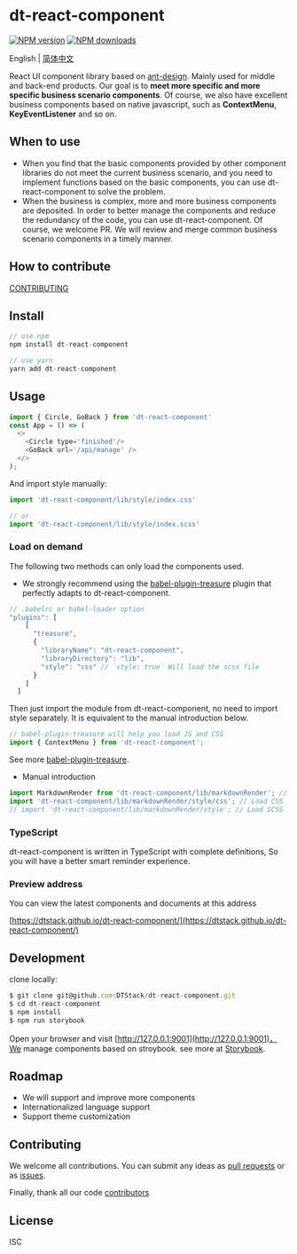# dt-react-component

[![NPM version][npm-image]][npm-url] [![NPM downloads][download-img]][download-url]

[npm-image]: https://img.shields.io/npm/v/dt-react-component.svg?style=flat-square
[npm-url]: https://www.npmjs.com/package/dt-react-component

[download-img]: https://img.shields.io/npm/dm/dt-react-component.svg?style=flat
[download-url]: https://www.npmjs.com/package/dt-react-component

English | [简体中文](./README-zh_CN.md)

React UI component library based on [ant-design](https://github.com/ant-design/ant-design). Mainly used for middle and back-end products. Our goal is to **meet more specific and more specific business scenario components**. Of course, we also have excellent business components based on native javascript, such as **ContextMenu**, **KeyEventListener** and so on.

## When to use
+ When you find that the basic components provided by other component libraries do not meet the current business scenario, and you need to implement functions based on the basic components, you can use dt-react-component to solve the problem.
+ When the business is complex, more and more business components are deposited. In order to better manage the components and reduce the redundancy of the code, you can use dt-react-component. Of course, we welcome PR. We will review and merge common business scenario components in a timely manner.


## How to contribute

[CONTRIBUTING](./CONTRIBUTING.md)


## Install

```js
// use npm
npm install dt-react-component

// use yarn
yarn add dt-react-component
```

## Usage

```js
import { Circle, GoBack } from 'dt-react-component'
const App = () => (
  <>
    <Circle type='finished'/>
    <GoBack url='/api/manage' />
  </>
);
```
And import style manually:

```js
import 'dt-react-component/lib/style/index.css'

// or
import 'dt-react-component/lib/style/index.scss'

```

### Load on demand

The following two methods can only load the components used.
+ We strongly recommend using the [babel-plugin-treasure](https://github.com/DTStack/babel-plugin-treasure) plugin that perfectly adapts to dt-react-component.

```js
// .babelrc or babel-loader option
"plugins": [
    [
      "treasure",
      {
        "libraryName": "dt-react-component",
        "libraryDirectory": "lib",
        "style": "css" // `style: true` Will load the scss file
      }
    ]
  ]

```

Then just import the module from dt-react-component, no need to import style separately. It is equivalent to the manual introduction below.

```js
// babel-plugin-treasure will help you load JS and CSS
import { ContextMenu } from 'dt-react-component';
```
See more [babel-plugin-treasure](https://github.com/DTStack/babel-plugin-treasure).

+ Manual introduction

```js
import MarkdownRender from 'dt-react-component/lib/markdownRender'; // Load JS
import 'dt-react-component/lib/markdownRender/style/css'; // Load CSS
// import 'dt-react-component/lib/markdownRender/style'; // Load SCSS
```

### TypeScript
dt-react-component is written in TypeScript with complete definitions, So you will have a better smart reminder experience.

### Preview address
You can view the latest components and documents at this address

[https://dtstack.github.io/dt-react-component/](https://dtstack.github.io/dt-react-component/)


## Development

clone locally:

```js
$ git clone git@github.com:DTStack/dt-react-component.git
$ cd dt-react-component
$ npm install
$ npm run storybook
```
Open your browser and visit [http://127.0.0.1:9001](http://127.0.0.1:9001)，We manage components based on stroybook. see more at [Storybook](https://storybook.js.org/).

## Roadmap
+ We will support and improve more components
+ Internationalized language support
+ Support theme customization

## Contributing

We welcome all contributions. You can submit any ideas as [pull requests](https://github.com/DTStack/dt-react-component/pulls) or as [issues](https://github.com/DTStack/dt-react-component/issues).

Finally, thank all our code [contributors](https://github.com/DTStack/dt-react-component/graphs/contributors)

## License

ISC
